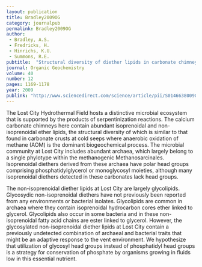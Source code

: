 ```yaml
---
layout: publication
title: Bradley2009OG
category: journalpub
permalink: Bradley2009OG
author: 
 - Bradley, A.S. 
 - Fredricks, H. 
 - Hinrichs, K.U. 
 - Summons, R.E. 
pubtitle:  "Structural diversity of diether lipids in carbonate chimneys at the Lost City Hydrothermal Field"
journal: Organic Geochemistry 
volume: 40 
number: 12 
pages: 1169-1178  
year: 2009
publink: "http://www.sciencedirect.com/science/article/pii/S0146638009002022"
---
```

The Lost City Hydrothermal Field hosts a distinctive microbial ecosystem that is supported by the products of serpentinization reactions. The calcium carbonate chimneys here contain abundant isoprenoidal and non-isoprenoidal ether lipids, the structural diversity of which is similar to that found in carbonate crusts at cold seeps where anaerobic oxidation of methane (AOM) is the dominant biogeochemical process. The microbial community at Lost City includes abundant archaea, which largely belong to a single phylotype within the methanogenic Methanosarcinales. Isoprenoidal diethers derived from these archaea have polar head groups comprising phosphatidylglycerol or monoglycosyl moieties, although many isoprenoidal diethers detected in these carbonates lack head groups.

The non-isoprenoidal diether lipids at Lost City are largely glycolipids. Glycosydic non-isoprenoidal diethers have not previously been reported from any environments or bacterial isolates. Glycolipids are common in archaea where they contain isoprenoidal hydrocarbon cores ether linked to glycerol. Glycolipids also occur in some bacteria and in these non-isoprenoidal fatty acid chains are ester linked to glycerol. However, the glycosylated non-isoprenoidal diether lipids at Lost City contain a previously undetected combination of archaeal and bacterial traits that might be an adaptive response to the vent environment. We hypothesize that utilization of glycosyl head groups instead of phosphatidyl head groups is a strategy for conservation of phosphate by organisms growing in fluids low in this essential nutrient.